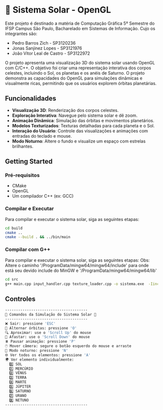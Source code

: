 # 🌌 Sistema Solar - OpenGL

Este projeto é destinado a matéria de Computação Gráfica 5º Semestre do IFSP Campus São Paulo, Bacharelado em Sistemas de Informação. Cujo os integrantes são:
- Pedro Barros Zich - SP3120236
- Jonas Sanjinez Lopes - SP3121976
- João Vitor Leal de Castro - SP3122972

O projeto apresenta uma visualização 3D do sistema solar usando OpenGL com C/C++. O objetivo foi criar uma representação interativa dos corpos celestes, incluindo o Sol, os planetas e os anéis de Saturno. O projeto demonstra as capacidades do OpenGL para simulações dinâmicas e visualmente ricas, permitindo que os usuários explorem órbitas planetárias.

## Funcionalidades

- **Visualização 3D**: Renderização dos corpos celestes.
- **Exploração Interativa**: Navegue pelo sistema solar e dê zoom.
- **Animação Dinâmica**: Simulação das órbitas e movimentos planetários.
- **Modelos Texturizados**: Texturas detalhadas para cada planeta e o Sol.
- **Interação do Usuário**: Controle das visualizações e animações com entradas do teclado e mouse.
- **Modo Noturno**: Altere o fundo e visualize um espaço com estrelas brilhantes.


## Getting Started

### Pré-requisitos

- CMake
- OpenGL
- Um compilador C++ (ex: GCC)

### Compilar e Executar

Para compilar e executar o sistema solar, siga as seguintes etapas:

```bash
cd build
cmake ..
cmake --build . && ../bin/main
```

### Compilar com G++


Para compilar e executar o sistema solar, siga as seguintes etapas:
Obs: Altere o caminho '/ProgramData/mingw64/mingw64/include' para onde está seu devido include do MinGW e '/ProgramData/mingw64/mingw64/lib'
```bash
cd src
g++ main.cpp input_handler.cpp texture_loader.cpp -o sistema.exe  -Iinclude -IC:/ProgramData/mingw64/mingw64/include  -LC:/ProgramData/mingw64/mingw64/lib -lfreeglut -lopengl32 -lglu32
```

## Controles

```sh
--------------------------------------  
🌌 Comandos da Simulação do Sistema Solar 🌌  
--------------------------------------  
❌ Sair: pressione 'ESC'  
🔄 Alternar órbitas: pressione 'O'  
🔍 Aproximar: use o 'Scroll Up' do mouse  
🔎 Afastar: use o 'Scroll Down' do mouse  
⏸️ Pausar animação: pressione 'P'  
🖱️ Mover câmera: segure o botão esquerdo do mouse e arraste  
🌙 Modo noturno: pressione 'N'
🌐 Ver todos os elementos: pressione 'A'  
🌍 Ver elemento individualmente:  
  0️⃣ SOL  
  1️⃣ MERCÚRIO  
  2️⃣ VÊNUS  
  3️⃣ TERRA  
  4️⃣ MARTE  
  5️⃣ JÚPITER  
  6️⃣ SATURNO  
  7️⃣ URANO  
  8️⃣ NETUNO  
--------------------------------------  
```

